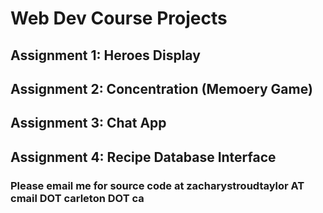 # Web Dev Course Projects
## Assignment 1: Heroes Display
## Assignment 2: Concentration (Memoery Game)
## Assignment 3: Chat App
## Assignment 4: Recipe Database Interface
### Please email me for source code at zacharystroudtaylor AT cmail DOT carleton DOT ca
